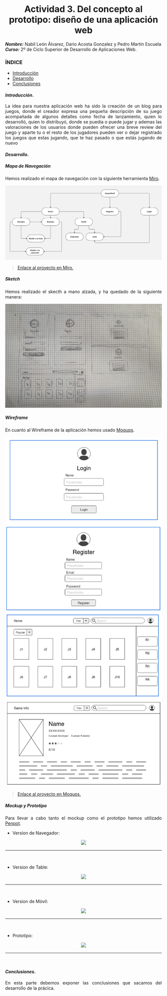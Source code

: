 <div align="justify">
<center>

# Actividad 3. Del concepto al prototipo: diseño de una aplicación web


</center>

***Nombre:*** Nabil León Álvarez, Dario Acosta Gonzalez y Pedro Martín Escuela 
<br>
***Curso:*** 2º de Ciclo Superior de Desarrollo de Aplicaciones Web.

### ÍNDICE

+ [Introducción](#id1)
+ [Desarrollo](#id2)
+ [Conclusiones](#id3)


#### ***Introducción***. <a name="id1"></a>

La idea para nuestra aplicación web ha sido la creación de un blog para juegos, donde el creador expresa una pequeña descripción de su juego acompañada de algunos detalles como fecha de lanzamiento, quien lo desarrolló, quien lo distribuyó, donde se puedia o puede jugar y ademas las valoraciones de los usuarios donde pueden ofrecer una breve review del juego y aparte tu o el resto de los jugadores pueden ver o dejar registrado los juegos que estas jugando, que te haz pasado o que estás jugando de nuevo

#### ***Desarrollo***. <a name="id2"></a>

##### Mapa de Navegación
Hemos realizado el mapa de navegación con la siguiente herramienta [Miro](miro.com).

<div align="center"><img src="./img/DOR-mapa-nav.jpg"></div>

> [Enlace al proyecto en Miro.](https://miro.com/welcomeonboard/OWEvV2JHUXF5bFlTekl0MGxaVWdPclpRZlh2enhHZEg1cjVsdHJCTnhBbFo2U2x2Qjh1VXFZOXlvaW9GRlQ3anl2RXlFUytZOUxTNVowSGJVNmlHekwxZjdkR2E2WnhWZmpPR3dTSDQ3VEdjOWlFL1NLMmdxeGxPR1lyNG9kRVVhWWluRVAxeXRuUUgwWDl3Mk1qRGVRPT0hdjE=?share_link_id=344454388427)

##### Sketch
Hemos realizado el skecth a mano alzada, y ha quedado de la siguiente manera:

<div align="center"><img src="./img/DOR-sketch.PNG"></div>


##### Wireframe
En cuanto al Wireframe de la aplicación hemos usado [Moqups](moqups.com/es).

<div align="center">
    <img src="./img/DOR-wf-1.png">
    <img src="./img/DOR-wf-2.png">
    <img src="./img/DOR-wf-3.png">
    <img src="./img/DOR-wf-4.png">
</div>

> [Enlace al proyecto en Moqups.]()


##### Mockup y Prototipo

Para llevar a cabo tanto el mockup como el prototipo hemos utilizado [Penpot](https://penpot.app/).

- Version de Navegador:

<div align="center"><img src="./img"></div>

***

<br>

- Version de Table:

<div align="center"><img src="./img"></div>

***

<br>

- Version de Móvil:

<div align="center"><img src="./img"></div>

***

<br>

- Prototipo:

<div align="center"><img src="./img"></div>

***

<br>


#### ***Conclusiones***. <a name="id3"></a>

En esta parte debemos exponer las conclusiones que sacamos del desarrollo de la prácica.
</div>
